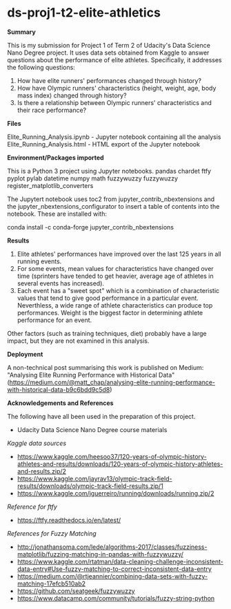 # ds-proj1-t2-elite-athletics

**Summary**

This is my submission for Project 1 of Term 2 of Udacity's Data Science Nano Degree project. It uses data sets obtained from Kaggle to answer questions about the performance of elite athletes. Specifically, it addresses the following questions:

1. How have elite runners' performances changed through history?
2. How have Olympic runners' characteristics (height, weight, age, body mass index) changed through history?
3. Is there a relationship between Olympic runners' characteristics and their race performance?

**Files**

Elite_Running_Analysis.ipynb - Jupyter notebook containing all the analysis
Elite_Running_Analysis.html  - HTML export of the Jupyter notebook

**Environment/Packages imported**

This is a Python 3 project using Jupyter notebooks.
pandas
chardet
ftfy
pyplot
pylab
datetime
numpy
math
fuzzywuzzy
fuzzywuzzy
register_matplotlib_converters

The Jupytert notebook uses toc2 from jupyter_contrib_nbextensions and the jupyter_nbextensions_configurator to insert a table of contents into the notebook. These are installed with:

conda install -c conda-forge jupyter_contrib_nbextensions

**Results**
1. Elite athletes' performances have improved over the last 125 years in all running events.
2. For some events, mean values for characteristics have changed over time (sprinters have tended to get heavier, average age of athletes in several events has increased).
3. Each event has a "sweet spot" which is a combination of characteristic values that tend to give good performance in a particular event.
Neverthless, a wide range of athlete characteristics can produce top performances. Weight is the biggest factor in determining athlete performance for an event.

Other factors (such as training techniques, diet) probably have a large impact, but they are not examined in this analysis.

**Deployment**

A non-technical post summarising this work is published on Medium: "Analysing Elite Running Performance with Historical Data" (https://medium.com/@matt_chap/analysing-elite-running-performance-with-historical-data-b9c6bdd9c5d8)

**Acknowledgements and References**

The following have all been used in the preparation of this project.
- Udacity Data Science Nano Degree course materials

*Kaggle data sources*
- https://www.kaggle.com/heesoo37/120-years-of-olympic-history-athletes-and-results/downloads/120-years-of-olympic-history-athletes-and-results.zip/2
- https://www.kaggle.com/jayrav13/olympic-track-field-results/downloads/olympic-track-field-results.zip/1
- https://www.kaggle.com/jguerreiro/running/downloads/running.zip/2

*Reference for ftfy*
- https://ftfy.readthedocs.io/en/latest/

*References for Fuzzy Matching*
- http://jonathansoma.com/lede/algorithms-2017/classes/fuzziness-matplotlib/fuzzing-matching-in-pandas-with-fuzzywuzzy/
- https://www.kaggle.com/rtatman/data-cleaning-challenge-inconsistent-data-entry#Use-fuzzy-matching-to-correct-inconsistent-data-entry
- https://medium.com/@rtjeannier/combining-data-sets-with-fuzzy-matching-17efcb510ab2
- https://github.com/seatgeek/fuzzywuzzy
- https://www.datacamp.com/community/tutorials/fuzzy-string-python
